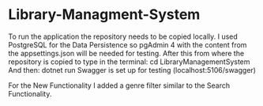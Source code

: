 # Library-Managment-System

To run the application the repository needs to be copied locally. 
I used PostgreSQL for the Data Persistence so pgAdmin 4 with the content from the appsettings.json will be needed for testing.
After this from where the repository is copied to type in the terminal: cd LibraryManagementSystem
And then: dotnet run
Swagger is set up for testing (localhost:5106/swagger)

For the New Functionality I added a genre filter similar to the Search Functionality.
